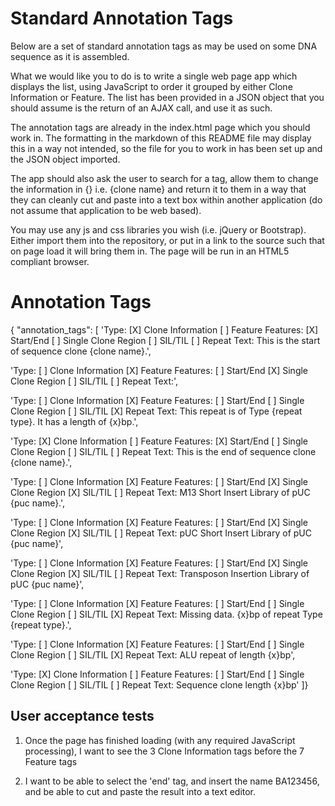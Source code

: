 Standard Annotation Tags
========================

Below are a set of standard annotation tags as may be used on some DNA sequence as it is assembled.



What we would like you to do is to write a single web page app which displays the list, using JavaScript to order it grouped by either Clone Information or Feature. The list has been provided in a JSON object that you should assume is the return of an AJAX call, and use it as such.

The annotation tags are already in the index.html page which you should work in.
The formatting in the markdown of this README file may display this in a way not intended, so the file for you to work in has been set up and the JSON object imported.

The app should also ask the user to search for a tag, allow them to change the information in {} i.e. {clone name} and return it to them in a way that they can cleanly cut and paste into a text box within another application (do not assume that application to be web based).

You may use any js and css libraries you wish (i.e. jQuery or Bootstrap). Either import them into the repository, or put in a link to the source such that on page load it will bring them in. The page will be run in an HTML5 compliant browser.

Annotation Tags
===============

{ "annotation_tags": [
'Type:
[X] Clone Information
[ ] Feature
Features:
[X] Start/End
[ ] Single Clone Region
[ ] SIL/TIL
[ ] Repeat
Text:
This is the start of sequence clone {clone name}.',

'Type:
[ ] Clone Information
[X] Feature
Features:
[ ] Start/End
[X] Single Clone Region
[ ] SIL/TIL
[ ] Repeat
Text:',

'Type:
[ ] Clone Information
[X] Feature
Features:
[ ] Start/End
[ ] Single Clone Region
[ ] SIL/TIL
[X] Repeat
Text:
This repeat is of Type {repeat type}. It has a length of {x}bp.',

'Type:
[X] Clone Information
[ ] Feature
Features:
[X] Start/End
[ ] Single Clone Region
[ ] SIL/TIL
[ ] Repeat
Text:
This is the end of sequence clone {clone name}.',

'Type:
[ ] Clone Information
[X] Feature
Features:
[ ] Start/End
[X] Single Clone Region
[X] SIL/TIL
[ ] Repeat
Text:
M13 Short Insert Library of pUC {puc name}.',

'Type:
[ ] Clone Information
[X] Feature
Features:
[ ] Start/End
[X] Single Clone Region
[X] SIL/TIL
[ ] Repeat
Text:
pUC Short Insert Library of pUC {puc name}',

'Type:
[ ] Clone Information
[X] Feature
Features:
[ ] Start/End
[X] Single Clone Region
[X] SIL/TIL
[ ] Repeat
Text:
Transposon Insertion Library of pUC {puc name}',

'Type:
[ ] Clone Information
[X] Feature
Features:
[ ] Start/End
[ ] Single Clone Region
[ ] SIL/TIL
[X] Repeat
Text:
Missing data. {x}bp of repeat Type {repeat type}.',

'Type:
[ ] Clone Information
[X] Feature
Features:
[ ] Start/End
[ ] Single Clone Region
[ ] SIL/TIL
[X] Repeat
Text:
ALU repeat of length {x}bp',

'Type:
[X] Clone Information
[ ] Feature
Features:
[ ] Start/End
[ ] Single Clone Region
[ ] SIL/TIL
[ ] Repeat
Text:
Sequence clone length {x}bp'
]}

User acceptance tests
---------------------

1) Once the page has finished loading (with any required JavaScript processing), I want to see the 3 Clone Information tags before the 7 Feature tags

2) I want to be able to select the 'end' tag, and insert the name BA123456, and be able to cut and paste the result into a text editor.
